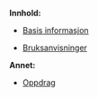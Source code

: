 **Innhold:**

- [Basis informasjon](info.md)

- [Bruksanvisninger](bruksanvisninger.md)

**Annet:**

- [Oppdrag](oppdrag.md)
